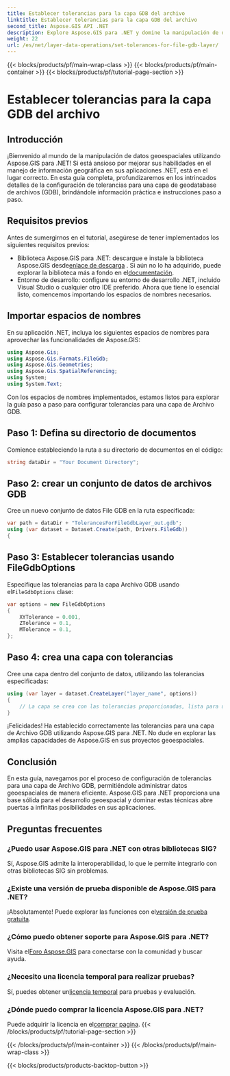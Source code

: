 ```yaml
---
title: Establecer tolerancias para la capa GDB del archivo
linktitle: Establecer tolerancias para la capa GDB del archivo
second_title: Aspose.GIS API .NET
description: Explore Aspose.GIS para .NET y domine la manipulación de datos geoespaciales. Establezca tolerancias sin esfuerzo con una guía paso a paso. Mejore sus aplicaciones .NET.
weight: 22
url: /es/net/layer-data-operations/set-tolerances-for-file-gdb-layer/
---
```


{{< blocks/products/pf/main-wrap-class >}}
{{< blocks/products/pf/main-container >}}
{{< blocks/products/pf/tutorial-page-section >}}

# Establecer tolerancias para la capa GDB del archivo

## Introducción
¡Bienvenido al mundo de la manipulación de datos geoespaciales utilizando Aspose.GIS para .NET! Si está ansioso por mejorar sus habilidades en el manejo de información geográfica en sus aplicaciones .NET, está en el lugar correcto. En esta guía completa, profundizaremos en los intrincados detalles de la configuración de tolerancias para una capa de geodatabase de archivos (GDB), brindándole información práctica e instrucciones paso a paso.
## Requisitos previos
Antes de sumergirnos en el tutorial, asegúrese de tener implementados los siguientes requisitos previos:
-  Biblioteca Aspose.GIS para .NET: descargue e instale la biblioteca Aspose.GIS desde[enlace de descarga](https://releases.aspose.com/gis/net/) . Si aún no lo ha adquirido, puede explorar la biblioteca más a fondo en el[documentación](https://reference.aspose.com/gis/net/).
- Entorno de desarrollo: configure su entorno de desarrollo .NET, incluido Visual Studio o cualquier otro IDE preferido.
Ahora que tiene lo esencial listo, comencemos importando los espacios de nombres necesarios.
## Importar espacios de nombres
En su aplicación .NET, incluya los siguientes espacios de nombres para aprovechar las funcionalidades de Aspose.GIS:
```csharp
using Aspose.Gis;
using Aspose.Gis.Formats.FileGdb;
using Aspose.Gis.Geometries;
using Aspose.Gis.SpatialReferencing;
using System;
using System.Text;
```
Con los espacios de nombres implementados, estamos listos para explorar la guía paso a paso para configurar tolerancias para una capa de Archivo GDB.
## Paso 1: Defina su directorio de documentos
Comience estableciendo la ruta a su directorio de documentos en el código:
```csharp
string dataDir = "Your Document Directory";
```
## Paso 2: crear un conjunto de datos de archivos GDB
Cree un nuevo conjunto de datos File GDB en la ruta especificada:
```csharp
var path = dataDir + "TolerancesForFileGdbLayer_out.gdb";
using (var dataset = Dataset.Create(path, Drivers.FileGdb))
{
```
## Paso 3: Establecer tolerancias usando FileGdbOptions
 Especifique las tolerancias para la capa Archivo GDB usando el`FileGdbOptions` clase:
```csharp
var options = new FileGdbOptions
{
    XYTolerance = 0.001,
    ZTolerance = 0.1,
    MTolerance = 0.1,
};
```
## Paso 4: crea una capa con tolerancias
Cree una capa dentro del conjunto de datos, utilizando las tolerancias especificadas:
```csharp
using (var layer = dataset.CreateLayer("layer_name", options))
{
    // La capa se crea con las tolerancias proporcionadas, lista para usar en funciones/herramientas de ArcGIS.
}
```
¡Felicidades! Ha establecido correctamente las tolerancias para una capa de Archivo GDB utilizando Aspose.GIS para .NET. No dude en explorar las amplias capacidades de Aspose.GIS en sus proyectos geoespaciales.
## Conclusión
En esta guía, navegamos por el proceso de configuración de tolerancias para una capa de Archivo GDB, permitiéndole administrar datos geoespaciales de manera eficiente. Aspose.GIS para .NET proporciona una base sólida para el desarrollo geoespacial y dominar estas técnicas abre puertas a infinitas posibilidades en sus aplicaciones.
## Preguntas frecuentes
### ¿Puedo usar Aspose.GIS para .NET con otras bibliotecas SIG?
Sí, Aspose.GIS admite la interoperabilidad, lo que le permite integrarlo con otras bibliotecas SIG sin problemas.
### ¿Existe una versión de prueba disponible de Aspose.GIS para .NET?
 ¡Absolutamente! Puede explorar las funciones con el[versión de prueba gratuita](https://releases.aspose.com/).
### ¿Cómo puedo obtener soporte para Aspose.GIS para .NET?
 Visita el[Foro Aspose.GIS](https://forum.aspose.com/c/gis/33) para conectarse con la comunidad y buscar ayuda.
### ¿Necesito una licencia temporal para realizar pruebas?
 Sí, puedes obtener un[licencia temporal](https://purchase.aspose.com/temporary-license/) para pruebas y evaluación.
### ¿Dónde puedo comprar la licencia Aspose.GIS para .NET?
 Puede adquirir la licencia en el[comprar pagina](https://purchase.aspose.com/buy).
{{< /blocks/products/pf/tutorial-page-section >}}

{{< /blocks/products/pf/main-container >}}
{{< /blocks/products/pf/main-wrap-class >}}

{{< blocks/products/products-backtop-button >}}
